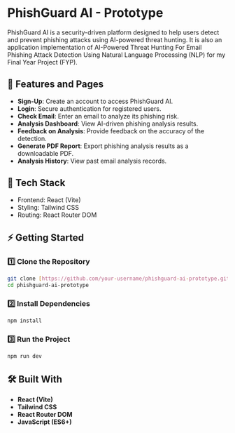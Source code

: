 # PhishGuard AI - Prototype

PhishGuard AI is a security-driven platform designed to help users detect and prevent phishing attacks using AI-powered threat hunting. It is also an application implementation of AI-Powered Threat Hunting For Email Phishing Attack Detection Using Natural Language Processing (NLP) for my Final Year Project (FYP).

## 📄 Features and Pages

- **Sign-Up**: Create an account to access PhishGuard AI.
- **Login**: Secure authentication for registered users.
- **Check Email**: Enter an email to analyze its phishing risk.
- **Analysis Dashboard**: View AI-driven phishing analysis results.
- **Feedback on Analysis**: Provide feedback on the accuracy of the detection.
- **Generate PDF Report**: Export phishing analysis results as a downloadable PDF.
- **Analysis History**: View past email analysis records.

## 📌 Tech Stack

- Frontend: React (Vite)
- Styling: Tailwind CSS
- Routing: React Router DOM

## ⚡ Getting Started

### 1️⃣ Clone the Repository

```bash
git clone [https://github.com/your-username/phishguard-ai-prototype.git](https://github.com/your-username/phishguard-ai-prototype.git)
cd phishguard-ai-prototype
```

### 2️⃣ Install Dependencies
```bash
npm install
```

### 3️⃣ Run the Project
```bash
npm run dev
```

## 🛠️ Built With

- **React (Vite)**
- **Tailwind CSS**
- **React Router DOM**
- **JavaScript (ES6+)**
